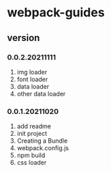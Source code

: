 # webpack-guides

## version
### 0.0.2.20211111
1. img loader
2. font loader
3. data loader
4. other data loader

### 0.0.1.20211020
1. add readme
2. init project
3. Creating a Bundle
4. webpack.config.js
5. npm build
6. css loader

